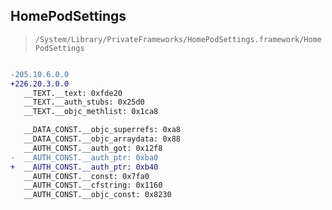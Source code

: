 ## HomePodSettings

> `/System/Library/PrivateFrameworks/HomePodSettings.framework/HomePodSettings`

```diff

-205.10.6.0.0
+226.20.3.0.0
   __TEXT.__text: 0xfde20
   __TEXT.__auth_stubs: 0x25d0
   __TEXT.__objc_methlist: 0x1ca8

   __DATA_CONST.__objc_superrefs: 0xa8
   __DATA_CONST.__objc_arraydata: 0x88
   __AUTH_CONST.__auth_got: 0x12f8
-  __AUTH_CONST.__auth_ptr: 0xba0
+  __AUTH_CONST.__auth_ptr: 0xb40
   __AUTH_CONST.__const: 0x7fa0
   __AUTH_CONST.__cfstring: 0x1160
   __AUTH_CONST.__objc_const: 0x8230

```
